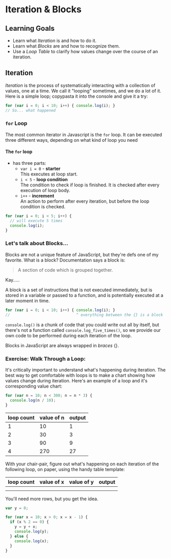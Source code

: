 # Iteration & Blocks

## Learning Goals
- Learn what _Iteration_ is and how to do it.
- Learn what _Blocks_ are and how to recognize them.
- Use a _Loop Table_ to clarify how values change over the course of an iteration.

## Iteration
_Iteration_ is the process of systematically interacting with a collection of values, one at a time. We call it "looping" sometimes, and we do a lot of it. Here is a simple loop; copypasta it into the console and give it a try:

```javascript
for (var i = 0; i < 10; i++) { console.log(i); }
// So... what happened
```

### `for` Loop
The most common iterator in Javascript is the `for` loop. It can be executed three different ways, depending on what kind of loop you need

#### The `for` loop
- has three parts:
  - `var i = 0` - **starter**  
    This executes at loop start.
  - `i < 5` - **loop condition**  
    The condition to check if loop is finished. It is checked after every execution of loop body.
  - `i++` - **increment**  
    An action to perform after every iteration, but before the loop condition is checked.

```javascript
for (var i = 0; i < 5; i++) {
  // will execute 5 times
  console.log(i);
}
```

### Let's talk about Blocks...
Blocks are not a unique feature of JavaScript, but they're defs one of my favorite. What is a block? Documentation says a block is:

> A section of code which is grouped together.

Kay.....

A block is a set of instructions that is not executed immediately, but is stored in a variable or passed to a function, and is potentially executed at a later moment in time.

```javascript
for (var i = 0; i < 10; i++) { console.log(i); }
//                             ^ everything between the {} is a block
```

`console.log()` is a chunk of code that you could write out all by itself, but there's not a function called `console.log_five_times()`, so we provide our own code to be performed during each iteration of the loop.

Blocks in JavaScript are always wrapped in _braces_ {}.

### Exercise: Walk Through a Loop:
It's critically important to understand what's happening during iteration. The best way to get comfortable with loops is to make a chart showing how values change during iteration. Here's an example of a loop and it's corresponding value chart:

```javascript
for (var n = 10; n < 300; n = n * 3) {
  console.log(n / 10);
}
```

| loop count | value of n | output |
|------------|------------|---------
| 1          | 10         | 1
| 2          | 30         | 3
| 3          | 90         | 9
| 4          | 270        | 27


With your chair-pair, figure out what's happening on each iteration of the following loop, on paper, using the handy table template:

| loop count | value of x | value of y | output |
|------------|------------|------------|---------
| | | |
| | | |

You'll need more rows, but you get the idea.

```javascript
var y = 0;

for (var x = 10; x > 0; x = x - 1) {
  if (x % 2 == 0) {
    y = y + x;
    console.log(y);
  } else {
    console.log(x);
  }
}
```
